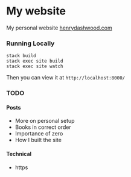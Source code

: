 # My website

My personal website [henrydashwood.com](http://www.henrydashwood.com)

### Running Locally

```shell
stack build
stack exec site build
stack exec site watch
```

Then you can view it at `http://localhost:8000/`

### TODO

#### Posts

- More on personal setup
- Books in correct order
- Importance of zero
- How I built the site

#### Technical
- https
